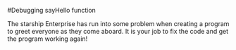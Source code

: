 #Debugging sayHello function

The starship Enterprise has run into some problem when creating a program to greet everyone as they come aboard. It is your job to fix the code and get the program working again!